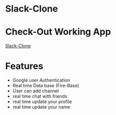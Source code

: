 # Slack-Clone

# Check-Out Working App
[Slack-Clone](https://slack-clone-e1877.web.app)

# Features
* Google user Authentication
* Real time Data base (Fire-Base)
* User can add channel
* real time chat with friends
* real time update your profile 
* real time update your name
